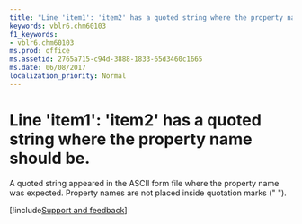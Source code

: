 ```yaml
---
title: "Line 'item1': 'item2' has a quoted string where the property name should be."
keywords: vblr6.chm60103
f1_keywords:
- vblr6.chm60103
ms.prod: office
ms.assetid: 2765a715-c94d-3888-1833-65d3460c1665
ms.date: 06/08/2017
localization_priority: Normal
---
```



# Line 'item1': 'item2' has a quoted string where the property name should be.

A quoted string appeared in the ASCII form file where the property name was expected. Property names are not placed inside quotation marks (" ").

[!include[Support and feedback](~/includes/feedback-boilerplate.md)]